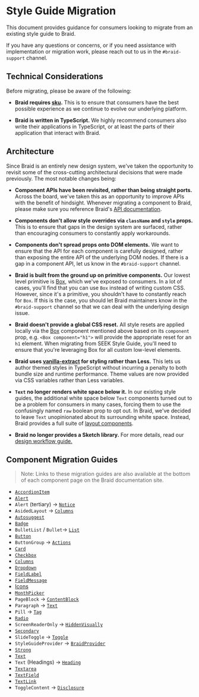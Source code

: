 # Style Guide Migration

This document provides guidance for consumers looking to migrate from an existing style guide to Braid.

If you have any questions or concerns, or if you need assistance with implementation or migration work, please reach out to us in the `#braid-support` channel.

## Technical Considerations

Before migrating, please be aware of the following:

- **Braid requires [sku](https://github.com/seek-oss/sku).** This is to ensure that consumers have the best possible experience as we continue to evolve our underlying platform.

- **Braid is written in TypeScript.** We highly recommend consumers also write their applications in TypeScript, or at least the parts of their application that interact with Braid.

## Architecture

Since Braid is an entirely new design system, we've taken the opportunity to revisit some of the cross-cutting architectural decisions that were made previously. The most notable changes being:

- **Component APIs have been revisited, rather than being straight ports.** Across the board, we've taken this as an opportunity to improve APIs with the benefit of hindsight. Whenever migrating a component to Braid, please make sure you reference Braid's [API documentation](https://seek-oss.github.io/braid-design-system/components).

- **Components don't allow style overrides via `className` and `style` props.** This is to ensure that gaps in the design system are surfaced, rather than encouraging consumers to constantly apply workarounds.

- **Components don't spread props onto DOM elements.** We want to ensure that the API for each component is carefully designed, rather than exposing the entire API of the underlying DOM nodes. If there is a gap in a component API, let us know in the `#braid-support` channel.

- **Braid is built from the ground up on primitive components.** Our lowest level primitive is [Box](https://seek-oss.github.io/braid-design-system/components/Box), which we've exposed to consumers. In a lot of cases, you'll find that you can use `Box` instead of writing custom CSS. However, since it's a primitive, you shouldn't have to constantly reach for `Box`. If this is the case, you should let Braid maintainers know in the `#braid-support` channel so that we can deal with the underlying design issue.

- **Braid doesn't provide a global CSS reset.** All style resets are applied locally via the [Box](https://seek-oss.github.io/braid-design-system/components/Box) component mentioned above based on its `component` prop, e.g. `<Box component="h1">` will provide the appropriate reset for an `h1` element. When migrating from SEEK Style Guide, you'll need to ensure that you're leveraging Box for all custom low-level elements.

- **Braid uses [vanilla-extract](https://vanilla-extract.style/) for styling rather than Less.** This lets us author themed styles in TypeScript without incurring a penalty to both bundle size and runtime performance. Theme values are now provided via CSS variables rather than Less variables.

- **`Text` no longer renders white space below it.** In our existing style guides, the additional white space below `Text` components turned out to be a problem for consumers in many cases, forcing them to use the confusingly named `raw` boolean prop to opt out. In Braid, we've decided to leave `Text` unopinionated about its surrounding white space. Instead, Braid provides a full suite of [layout components](https://seek-oss.github.io/braid-design-system/foundations/layout).

- **Braid no longer provides a Sketch library.** For more details, read our [design workflow guide.](https://seek-oss.github.io/braid-design-system/guides/design-workflow)

## Component Migration Guides

> Note: Links to these migration guides are also available at the bottom of each component page on the Braid documentation site.

- [`AccordionItem`](../lib/components/Accordion/Accordion.migration.md)
- [`Alert`](../lib/components/Alert/Alert.migration.md)
- `Alert` (tertiary) -> [`Notice`](../lib/components/Alert/Alert.migration.md)
- `AsidedLayout` -> [`Columns`](../lib/components/Columns/Columns.migration.md#migrating-from-asidedlayout)
- [`Autosuggest`](../lib/components/Autosuggest/Autosuggest.migration.md)
- [`Badge`](../lib/components/Badge/Badge.migration.md)
- `BulletList` / `Bullet`-> [`List`](../lib/components/List/List.migration.md)
- [`Button`](../lib/components/Button/Button.migration.md)
- `ButtonGroup` -> [`Actions`](../lib/components/Actions/Actions.migration.md)
- [`Card`](../lib/components/Card/Card.migration.md)
- [`Checkbox`](../lib/components/Checkbox/Checkbox.migration.md)
- [`Columns`](../lib/components/Columns/Columns.migration.md)
- [`Dropdown`](../lib/components/Dropdown/Dropdown.migration.md)
- [`FieldLabel`](../lib/components/FieldLabel/FieldLabel.migration.md)
- [`FieldMessage`](../lib/components/FieldMessage/FieldMessage.migration.md)
- [Icons](../lib/components/icons/Icon/Icon.migration.md)
- [`MonthPicker`](../lib/components/MonthPicker/MonthPicker.migration.md)
- `PageBlock` -> [`ContentBlock`](../lib/components/ContentBlock/ContentBlock.migration.md)
- `Paragraph` -> [`Text`](../lib/components/Text/Text.migration.md)
- `Pill` -> [`Tag`](../lib/components/Tag/Tag.migration.md)
- [`Radio`](../lib/components/Radio/Radio.migration.md)
- `ScreenReaderOnly` -> [`HiddenVisually`](../lib/components/HiddenVisually/HiddenVisually.migration.md)
- [`Secondary`](../lib/components/Secondary/Secondary.migration.md)
- `SlideToggle` -> [`Toggle`](../lib/components/Toggle/Toggle.migration.md)
- `StyleGuideProvider` -> [`BraidProvider`](../lib/components/BraidProvider/BraidProvider.migration.md)
- [`Strong`](../lib/components/Strong/Strong.migration.md)
- [`Text`](../lib/components/Text/Text.migration.md)
- `Text` (Headings) -> [`Heading`](../lib/components/Heading/Heading.migration.md)
- [`Textarea`](../lib/components/Textarea/Textarea.migration.md)
- [`TextField`](../lib/components/TextField/TextField.migration.md)
- [`TextLink`](../lib/components/TextLink/TextLink.migration.md)
- `ToggleContent` -> [`Disclosure`](../lib/components/Disclosure/Disclosure.migration.md)
